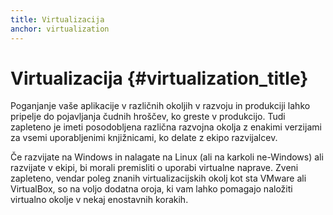 ```yaml
---
title: Virtualizacija
anchor: virtualization
---
```


# Virtualizacija {#virtualization_title}

Poganjanje vaše aplikacije v različnih okoljih v razvoju in produkciji lahko pripelje do pojavljanja čudnih hroščev,
ko greste v produkcijo. Tudi zapleteno je imeti posodobljena različna razvojna okolja z enakimi
verzijami za vsemi uporabljenimi knjižnicami, ko delate z ekipo razvijalcev.

Če razvijate na Windows in nalagate na Linux (ali na karkoli ne-Windows) ali razvijate v ekipi, bi
morali premisliti o uporabi virtualne naprave.
Zveni zapleteno, vendar poleg znanih virtualizacijskih okolj kot sta VMware ali VirtualBox, so na voljo
dodatna oroja, ki vam lahko pomagajo naložiti virtualno okolje v nekaj enostavnih korakih.

